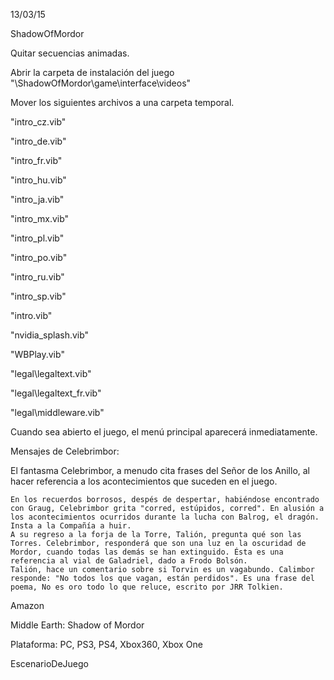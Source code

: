13/03/15

ShadowOfMordor



Quitar secuencias animadas.


Abrir la carpeta de instalación del juego "\ShadowOfMordor\game\interface\videos\"

Mover los siguientes archivos a una carpeta temporal.


"intro_cz.vib"

"intro_de.vib"

"intro_fr.vib"

"intro_hu.vib"

"intro_ja.vib"

"intro_mx.vib"

"intro_pl.vib"

"intro_po.vib"

"intro_ru.vib"

"intro_sp.vib"

"intro.vib"

"nvidia_splash.vib"

"WBPlay.vib"

"legal\legaltext.vib"

"legal\legaltext_fr.vib"

"legal\middleware.vib"


Cuando sea abierto el juego, el menú principal aparecerá inmediatamente.


Mensajes de Celebrimbor:


El fantasma Celebrimbor, a menudo cita frases del Señor de los Anillo, al hacer referencia a los acontecimientos que suceden en el juego.



    En los recuerdos borrosos, despés de despertar, habiéndose encontrado con Graug, Celebrimbor grita "corred, estúpidos, corred". En alusión a los acontecimientos ocurridos durante la lucha con Balrog, el dragón. Insta a la Compañía a huir.
    A su regreso a la forja de la Torre, Talión, pregunta qué son las Torres. Celebrimbor, responderá que son una luz en la oscuridad de Mordor, cuando todas las demás se han extinguido. Ésta es una referencia al vial de Galadriel, dado a Frodo Bolsón.
    Talión, hace un comentario sobre si Torvin es un vagabundo. Calimbor responde: "No todos los que vagan, están perdidos". Es una frase del poema, No es oro todo lo que reluce, escrito por JRR Tolkien.







Amazon

Middle Earth:
Shadow of Mordor









Plataforma: PC, PS3, PS4, Xbox360, Xbox One


EscenarioDeJuego
